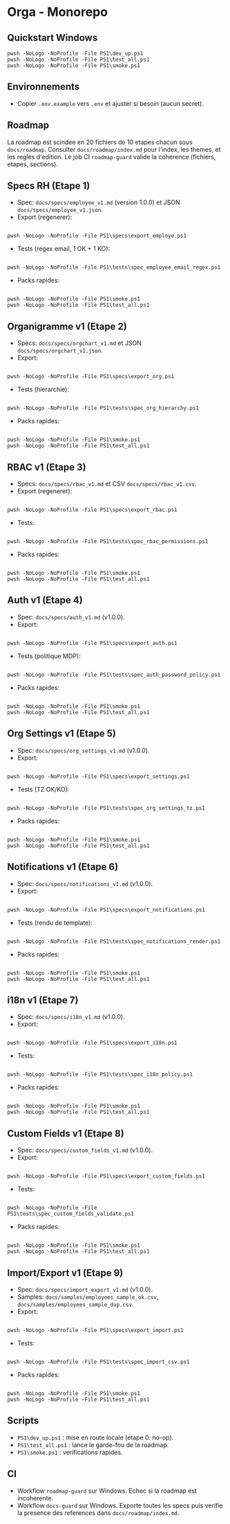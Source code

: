 # Orga - Monorepo

## Quickstart Windows
```
pwsh -NoLogo -NoProfile -File PS1\dev_up.ps1
pwsh -NoLogo -NoProfile -File PS1\test_all.ps1
pwsh -NoLogo -NoProfile -File PS1\smoke.ps1
```

## Environnements
- Copier `.env.example` vers `.env` et ajuster si besoin (aucun secret).

## Roadmap
La roadmap est scindee en 20 fichiers de 10 etapes chacun sous `docs/roadmap`.
Consulter `docs/roadmap/index.md` pour l'index, les themes, et les regles d'edition.
Le job CI `roadmap-guard` valide la coherence (fichiers, etapes, sections).

## Specs RH (Etape 1)
- Spec: `docs/specs/employee_v1.md` (version 1.0.0) et JSON `docs/specs/employee_v1.json`.
- Export (regenerer):
```

pwsh -NoLogo -NoProfile -File PS1\specs\export_employe.ps1

```
- Tests (regex email, 1 OK + 1 KO):
```

pwsh -NoLogo -NoProfile -File PS1\tests\spec_employee_email_regex.ps1

```
- Packs rapides:
```

pwsh -NoLogo -NoProfile -File PS1\smoke.ps1
pwsh -NoLogo -NoProfile -File PS1\test_all.ps1

```

## Organigramme v1 (Etape 2)
- Specs: `docs/specs/orgchart_v1.md` et JSON `docs/specs/orgchart_v1.json`.
- Export:
```

pwsh -NoLogo -NoProfile -File PS1\specs\export_org.ps1

```
- Tests (hierarchie):
```

pwsh -NoLogo -NoProfile -File PS1\tests\spec_org_hierarchy.ps1

```
- Packs rapides:
```

pwsh -NoLogo -NoProfile -File PS1\smoke.ps1
pwsh -NoLogo -NoProfile -File PS1\test_all.ps1

```

## RBAC v1 (Etape 3)
- Specs: `docs/specs/rbac_v1.md` et CSV `docs/specs/rbac_v1.csv`.
- Export (regenerer):
```

pwsh -NoLogo -NoProfile -File PS1\specs\export_rbac.ps1

```
- Tests:
```

pwsh -NoLogo -NoProfile -File PS1\tests\spec_rbac_permissions.ps1

```
- Packs rapides:
```

pwsh -NoLogo -NoProfile -File PS1\smoke.ps1
pwsh -NoLogo -NoProfile -File PS1\test_all.ps1

```

## Auth v1 (Etape 4)
- Spec: `docs/specs/auth_v1.md` (v1.0.0).
- Export:
```

pwsh -NoLogo -NoProfile -File PS1\specs\export_auth.ps1

```
- Tests (politique MDP):
```

pwsh -NoLogo -NoProfile -File PS1\tests\spec_auth_password_policy.ps1

```
- Packs rapides:
```

pwsh -NoLogo -NoProfile -File PS1\smoke.ps1
pwsh -NoLogo -NoProfile -File PS1\test_all.ps1

```

## Org Settings v1 (Etape 5)
- Spec: `docs/specs/org_settings_v1.md` (v1.0.0).
- Export:
```

pwsh -NoLogo -NoProfile -File PS1\specs\export_settings.ps1

```
- Tests (TZ OK/KO):
```

pwsh -NoLogo -NoProfile -File PS1\tests\spec_org_settings_tz.ps1

```
- Packs rapides:
```

pwsh -NoLogo -NoProfile -File PS1\smoke.ps1
pwsh -NoLogo -NoProfile -File PS1\test_all.ps1

```

## Notifications v1 (Etape 6)
- Spec: `docs/specs/notifications_v1.md` (v1.0.0).
- Export:
```

pwsh -NoLogo -NoProfile -File PS1\specs\export_notifications.ps1

```
- Tests (rendu de template):
```

pwsh -NoLogo -NoProfile -File PS1\tests\spec_notifications_render.ps1

```
- Packs rapides:
```

pwsh -NoLogo -NoProfile -File PS1\smoke.ps1
pwsh -NoLogo -NoProfile -File PS1\test_all.ps1

```

## i18n v1 (Etape 7)
- Spec: `docs/specs/i18n_v1.md` (v1.0.0).
- Export:
```

pwsh -NoLogo -NoProfile -File PS1\specs\export_i18n.ps1

```
- Tests:
```

pwsh -NoLogo -NoProfile -File PS1\tests\spec_i18n_policy.ps1

```
- Packs rapides:
```

pwsh -NoLogo -NoProfile -File PS1\smoke.ps1
pwsh -NoLogo -NoProfile -File PS1\test_all.ps1

```

## Custom Fields v1 (Etape 8)
- Spec: `docs/specs/custom_fields_v1.md` (v1.0.0).
- Export:
```

pwsh -NoLogo -NoProfile -File PS1\specs\export_custom_fields.ps1

```
- Tests:
```

pwsh -NoLogo -NoProfile -File PS1\tests\spec_custom_fields_validate.ps1

```
- Packs rapides:
```

pwsh -NoLogo -NoProfile -File PS1\smoke.ps1
pwsh -NoLogo -NoProfile -File PS1\test_all.ps1

```

## Import/Export v1 (Etape 9)
- Spec: `docs/specs/import_export_v1.md` (v1.0.0).
- Samples: `docs/samples/employees_sample_ok.csv`, `docs/samples/employees_sample_dup.csv`.
- Export:
```

pwsh -NoLogo -NoProfile -File PS1\specs\export_import.ps1

```
- Tests:
```

pwsh -NoLogo -NoProfile -File PS1\tests\spec_import_csv.ps1

```
- Packs rapides:
```

pwsh -NoLogo -NoProfile -File PS1\smoke.ps1
pwsh -NoLogo -NoProfile -File PS1\test_all.ps1

```

## Scripts
- `PS1\dev_up.ps1` : mise en route locale (etape 0: no-op).
- `PS1\test_all.ps1` : lance le garde-fou de la roadmap.
- `PS1\smoke.ps1` : verifications rapides.

## CI
- Workflow `roadmap-guard` sur Windows. Echec si la roadmap est incoherente.
- Workflow `docs-guard` sur Windows. Exporte toutes les specs puis verifie la presence des references dans `docs/roadmap/index.md`.
